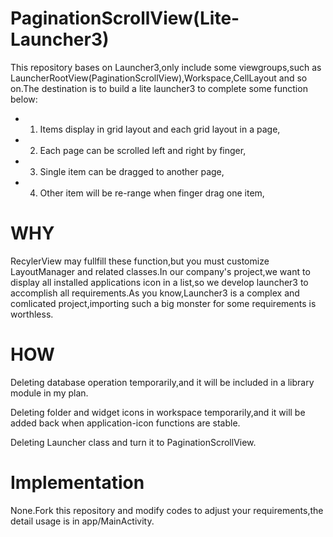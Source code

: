 # PaginationScrollView(Lite-Launcher3)
This repository bases on Launcher3,only include some viewgroups,such as LauncherRootView(PaginationScrollView),Workspace,CellLayout and so on.The destination is to build a lite launcher3 to complete some function below:

- 1. Items display in grid layout and each grid layout in a page,
- 2. Each page can be scrolled left and right by finger,
- 3. Single item can be dragged to another page,
- 4. Other item will be re-range when finger drag one item,

# WHY
RecylerView may fullfill these function,but you must customize LayoutManager and related classes.In our company's project,we want to display all installed applications icon in a list,so we develop launcher3 to accomplish all requirements.As you know,Launcher3 is a complex and comlicated project,importing such a big monster for some requirements is worthless.

# HOW

Deleting database operation temporarily,and it will be included in a library module in my plan.

Deleting folder and widget icons in workspace temporarily,and it will be added back when application-icon functions are stable.

Deleting Launcher class and turn it to PaginationScrollView.

# Implementation

None.Fork this repository and modify codes to adjust your requirements,the detail usage is in app/MainActivity.
